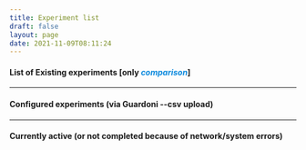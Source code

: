 ```yaml
---
title: Experiment list
draft: false
layout: page
date: 2021-11-09T08:11:24
---
```


#### List of Existing experiments [only <span style='color:#0b89dd'><i>comparison</i></span>]
---

<h4 id="#experiment--warning"></h4>

#### Configured experiments (via Guardoni --csv upload)
<ol id="configured--list"></ol>

----
#### Currently active (or not completed because of network/system errors)
<ol id="active--list"></ol>

<script type="text/javascript" src="/js/global.js"></script>
<script type="text/javascript" src="/js/experiments.js"></script>
<script type="text/javascript">
  async function render() {
    await reportAllTheExperiments('comparison');
  }
  render();
</script>

